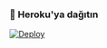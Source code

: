 ### 🚀 Heroku'ya dağıtın
[![Deploy](https://www.herokucdn.com/deploy/button.svg)](https://heroku.com/deploy?template=https://github.com/Mehmet-rg/ZionTagger)
